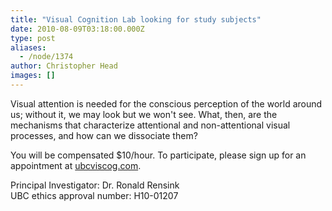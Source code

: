 ```yaml
---
title: "Visual Cognition Lab looking for study subjects"
date: 2010-08-09T03:18:00.000Z
type: post
aliases:
  - /node/1374
author: Christopher Head
images: []
---
```


<div class="field field-name-body field-type-text-with-summary field-label-hidden"><div class="field-items"><div class="field-item even"><p>Visual attention is needed for the conscious perception of the world around us; without it, we may look but we won&apos;t see. What, then, are the mechanisms that characterize attentional and non-attentional visual processes, and how can we dissociate them?</p>
<p>You will be compensated $10/hour. To participate, please sign up for an appointment at <a href="http://ubcviscog.com/">ubcviscog.com</a>.</p>
<p>Principal Investigator: Dr. Ronald Rensink<br>
UBC ethics approval number: H10-01207</p>
</div></div></div>    <footer>
          </footer>
